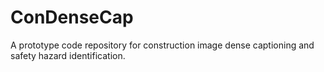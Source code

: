 # ConDenseCap
A prototype code repository for construction image dense captioning and safety hazard identification.
